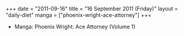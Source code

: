 +++
date = "2011-09-16"
title = "16 September 2011 (Friday)"
layout = "daily-diet"
manga = ["phoenix-wright-ace-attorney"]
+++


* Manga: Phoenix Wright: Ace Attorney (Volume 1)